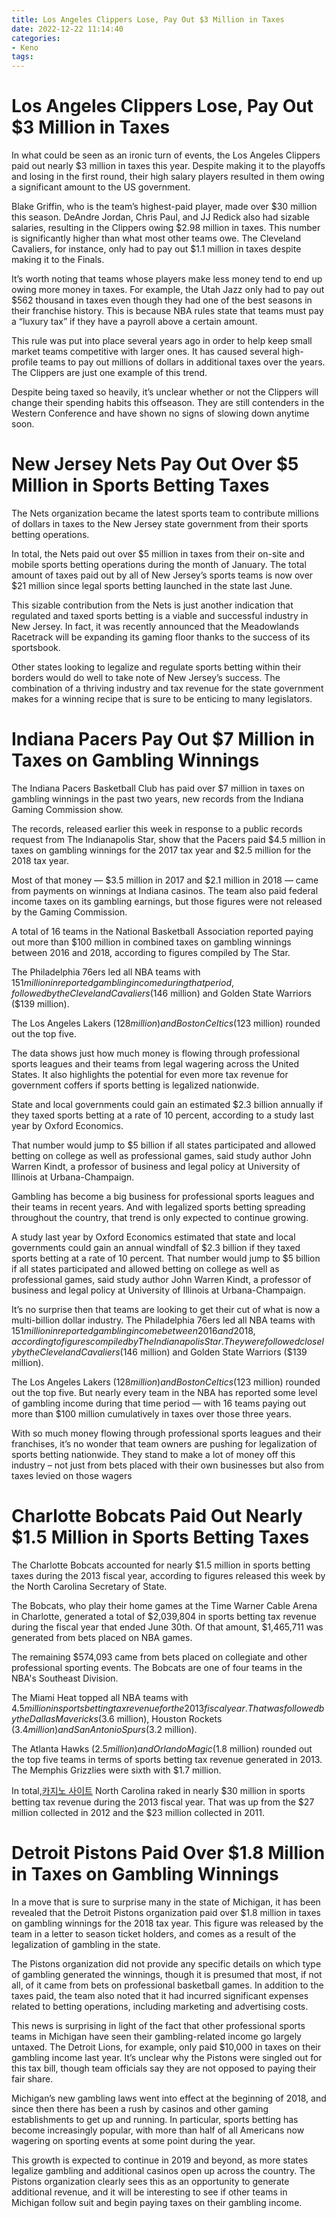 ```yaml
---
title: Los Angeles Clippers Lose, Pay Out $3 Million in Taxes
date: 2022-12-22 11:14:40
categories:
- Keno
tags:
---
```



#  Los Angeles Clippers Lose, Pay Out $3 Million in Taxes

In what could be seen as an ironic turn of events, the Los Angeles Clippers paid out nearly $3 million in taxes this year. Despite making it to the playoffs and losing in the first round, their high salary players resulted in them owing a significant amount to the US government.

Blake Griffin, who is the team’s highest-paid player, made over $30 million this season. DeAndre Jordan, Chris Paul, and JJ Redick also had sizable salaries, resulting in the Clippers owing $2.98 million in taxes. This number is significantly higher than what most other teams owe. The Cleveland Cavaliers, for instance, only had to pay out $1.1 million in taxes despite making it to the Finals.

It’s worth noting that teams whose players make less money tend to end up owing more money in taxes. For example, the Utah Jazz only had to pay out $562 thousand in taxes even though they had one of the best seasons in their franchise history. This is because NBA rules state that teams must pay a “luxury tax” if they have a payroll above a certain amount.

This rule was put into place several years ago in order to help keep small market teams competitive with larger ones. It has caused several high-profile teams to pay out millions of dollars in additional taxes over the years. The Clippers are just one example of this trend.

Despite being taxed so heavily, it’s unclear whether or not the Clippers will change their spending habits this offseason. They are still contenders in the Western Conference and have shown no signs of slowing down anytime soon.

#  New Jersey Nets Pay Out Over $5 Million in Sports Betting Taxes

The Nets organization became the latest sports team to contribute millions of dollars in taxes to the New Jersey state government from their sports betting operations.

In total, the Nets paid out over $5 million in taxes from their on-site and mobile sports betting operations during the month of January. The total amount of taxes paid out by all of New Jersey’s sports teams is now over $21 million since legal sports betting launched in the state last June.

This sizable contribution from the Nets is just another indication that regulated and taxed sports betting is a viable and successful industry in New Jersey. In fact, it was recently announced that the Meadowlands Racetrack will be expanding its gaming floor thanks to the success of its sportsbook.

Other states looking to legalize and regulate sports betting within their borders would do well to take note of New Jersey’s success. The combination of a thriving industry and tax revenue for the state government makes for a winning recipe that is sure to be enticing to many legislators.

#  Indiana Pacers Pay Out $7 Million in Taxes on Gambling Winnings

The Indiana Pacers Basketball Club has paid over $7 million in taxes on gambling winnings in the past two years, new records from the Indiana Gaming Commission show.

The records, released earlier this week in response to a public records request from The Indianapolis Star, show that the Pacers paid $4.5 million in taxes on gambling winnings for the 2017 tax year and $2.5 million for the 2018 tax year.

Most of that money — $3.5 million in 2017 and $2.1 million in 2018 — came from payments on winnings at Indiana casinos. The team also paid federal income taxes on its gambling earnings, but those figures were not released by the Gaming Commission.

A total of 16 teams in the National Basketball Association reported paying out more than $100 million in combined taxes on gambling winnings between 2016 and 2018, according to figures compiled by The Star. 

The Philadelphia 76ers led all NBA teams with $151 million in reported gambling income during that period, followed by the Cleveland Cavaliers ($146 million) and Golden State Warriors ($139 million).

The Los Angeles Lakers ($128 million) and Boston Celtics ($123 million) rounded out the top five. 

The data shows just how much money is flowing through professional sports leagues and their teams from legal wagering across the United States. It also highlights the potential for even more tax revenue for government coffers if sports betting is legalized nationwide. 

State and local governments could gain an estimated $2.3 billion annually if they taxed sports betting at a rate of 10 percent, according to a study last year by Oxford Economics. 

That number would jump to $5 billion if all states participated and allowed betting on college as well as professional games, said study author John Warren Kindt, a professor of business and legal policy at University of Illinois at Urbana-Champaign. 


 Gambling has become a big business for professional sports leagues and their teams in recent years. And with legalized sports betting spreading throughout the country, that trend is only expected to continue growing. 

A study last year by Oxford Economics estimated that state and local governments could gain an annual windfall of $2.3 billion if they taxed sports betting at a rate of 10 percent. That number would jump to $5 billion if all states participated and allowed betting on college as well as professional games, said study author John Warren Kindt, a professor of business and legal policy at University of Illinois at Urbana-Champaign. 

It’s no surprise then that teams are looking to get their cut of what is now a multi-billion dollar industry. The Philadelphia 76ers led all NBA teams with $151 million in reported gambling income between 2016 and 2018, according to figures compiled by The Indianapolis Star. They were followed closely by the Cleveland Cavaliers ($146 million) and Golden State Warriors ($139 million). 

The Los Angeles Lakers ($128 million) and Boston Celtics ($123 million) rounded out the top five. But nearly every team in the NBA has reported some level of gambling income during that time period — with 16 teams paying out more than $100 million cumulatively in taxes over those three years. 


 With so much money flowing through professional sports leagues and their franchises, it’s no wonder that team owners are pushing for legalization of sports betting nationwide. They stand to make a lot of money off this industry – not just from bets placed with their own businesses but also from taxes levied on those wagers

#  Charlotte Bobcats Paid Out Nearly $1.5 Million in Sports Betting Taxes

The Charlotte Bobcats accounted for nearly $1.5 million in sports betting taxes during the 2013 fiscal year, according to figures released this week by the North Carolina Secretary of State.

The Bobcats, who play their home games at the Time Warner Cable Arena in Charlotte, generated a total of $2,039,804 in sports betting tax revenue during the fiscal year that ended June 30th. Of that amount, $1,465,711 was generated from bets placed on NBA games.

The remaining $574,093 came from bets placed on collegiate and other professional sporting events. The Bobcats are one of four teams in the NBA's Southeast Division.

The Miami Heat topped all NBA teams with $4.5 million in sports betting tax revenue for the 2013 fiscal year. That was followed by the Dallas Mavericks ($3.6 million), Houston Rockets ($3.4 million) and San Antonio Spurs ($3.2 million).

The Atlanta Hawks ($2.5 million) and Orlando Magic ($1.8 million) rounded out the top five teams in terms of sports betting tax revenue generated in 2013. The Memphis Grizzlies were sixth with $1.7 million.

In total,[카지노 사이트](https://choegocasino.com/) North Carolina raked in nearly $30 million in sports betting tax revenue during the 2013 fiscal year. That was up from the $27 million collected in 2012 and the $23 million collected in 2011.

#  Detroit Pistons Paid Over $1.8 Million in Taxes on Gambling Winnings

In a move that is sure to surprise many in the state of Michigan, it has been revealed that the Detroit Pistons organization paid over $1.8 million in taxes on gambling winnings for the 2018 tax year. This figure was released by the team in a letter to season ticket holders, and comes as a result of the legalization of gambling in the state.

The Pistons organization did not provide any specific details on which type of gambling generated the winnings, though it is presumed that most, if not all, of it came from bets on professional basketball games. In addition to the taxes paid, the team also noted that it had incurred significant expenses related to betting operations, including marketing and advertising costs.

This news is surprising in light of the fact that other professional sports teams in Michigan have seen their gambling-related income go largely untaxed. The Detroit Lions, for example, only paid $10,000 in taxes on their gambling income last year. It’s unclear why the Pistons were singled out for this tax bill, though team officials say they are not opposed to paying their fair share.

Michigan’s new gambling laws went into effect at the beginning of 2018, and since then there has been a rush by casinos and other gaming establishments to get up and running. In particular, sports betting has become increasingly popular, with more than half of all Americans now wagering on sporting events at some point during the year.

This growth is expected to continue in 2019 and beyond, as more states legalize gambling and additional casinos open up across the country. The Pistons organization clearly sees this as an opportunity to generate additional revenue, and it will be interesting to see if other teams in Michigan follow suit and begin paying taxes on their gambling income.